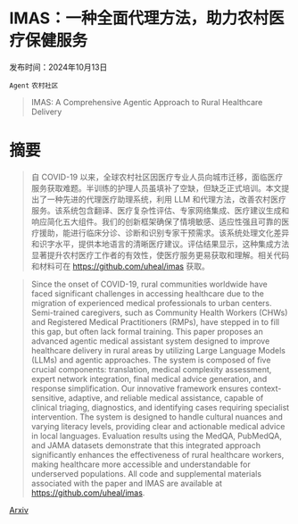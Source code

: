 # IMAS：一种全面代理方法，助力农村医疗保健服务

发布时间：2024年10月13日

`Agent` `农村社区`

> IMAS: A Comprehensive Agentic Approach to Rural Healthcare Delivery

# 摘要

> 自 COVID-19 以来，全球农村社区因医疗专业人员向城市迁移，面临医疗服务获取难题。半训练的护理人员虽填补了空缺，但缺乏正式培训。本文提出了一种先进的代理医疗助理系统，利用 LLM 和代理方法，改善农村医疗服务。该系统包含翻译、医疗复杂性评估、专家网络集成、医疗建议生成和响应简化五大组件。我们的创新框架确保了情境敏感、适应性强且可靠的医疗援助，能进行临床分诊、诊断和识别专家干预需求。该系统处理文化差异和识字水平，提供本地语言的清晰医疗建议。评估结果显示，这种集成方法显著提升农村医疗工作者的有效性，使医疗服务更易获取和理解。相关代码和材料可在 https://github.com/uheal/imas 获取。

> Since the onset of COVID-19, rural communities worldwide have faced significant challenges in accessing healthcare due to the migration of experienced medical professionals to urban centers. Semi-trained caregivers, such as Community Health Workers (CHWs) and Registered Medical Practitioners (RMPs), have stepped in to fill this gap, but often lack formal training. This paper proposes an advanced agentic medical assistant system designed to improve healthcare delivery in rural areas by utilizing Large Language Models (LLMs) and agentic approaches. The system is composed of five crucial components: translation, medical complexity assessment, expert network integration, final medical advice generation, and response simplification. Our innovative framework ensures context-sensitive, adaptive, and reliable medical assistance, capable of clinical triaging, diagnostics, and identifying cases requiring specialist intervention. The system is designed to handle cultural nuances and varying literacy levels, providing clear and actionable medical advice in local languages. Evaluation results using the MedQA, PubMedQA, and JAMA datasets demonstrate that this integrated approach significantly enhances the effectiveness of rural healthcare workers, making healthcare more accessible and understandable for underserved populations. All code and supplemental materials associated with the paper and IMAS are available at https://github.com/uheal/imas.

[Arxiv](https://arxiv.org/abs/2410.12868)